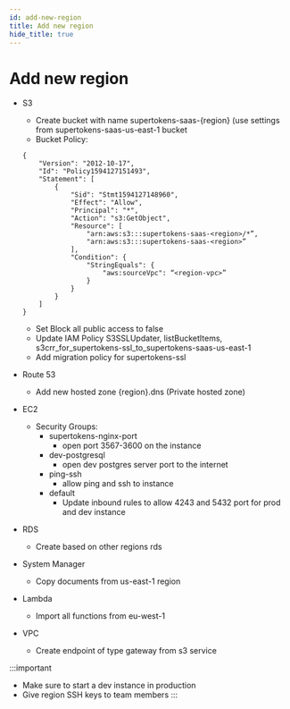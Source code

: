 ```yaml
---
id: add-new-region
title: Add new region
hide_title: true
---
```


# Add new region

- S3
    - Create bucket with name supertokens-saas-{region} (use settings from supertokens-saas-us-east-1 bucket
    - Bucket Policy:
    ```
    {
        "Version": "2012-10-17",
        "Id": "Policy1594127151493",
        "Statement": [
            {
                "Sid": "Stmt1594127148960",
                "Effect": "Allow",
                "Principal": "*",
                "Action": "s3:GetObject",
                "Resource": [
                    "arn:aws:s3:::supertokens-saas-<region>/*”,
                    "arn:aws:s3:::supertokens-saas-<region>”
                ],
                "Condition": {
                    "StringEquals": {
                        "aws:sourceVpc": “<region-vpc>”
                    }
                }
            }
        ]
    }
    ```
    - Set Block all public access to false
    - Update IAM Policy S3SSLUpdater, listBucketItems, s3crr_for_supertokens-ssl_to_supertokens-saas-us-east-1
    - Add migration policy for supertokens-ssl


- Route 53
    - Add new hosted zone {region}.dns (Private hosted zone)

- EC2
    - Security Groups:
        - supertokens-nginx-port
            - open port 3567-3600 on the instance
        - dev-postgresql
            - open dev postgres server port to the internet
        - ping-ssh
            - allow ping and ssh to instance
        - default
            - Update inbound rules to allow 4243 and 5432 port for prod and dev instance

- RDS
    - Create based on other regions rds


- System Manager
    - Copy documents from us-east-1 region


- Lambda
    - Import all functions from eu-west-1

- VPC
    - Create endpoint of type gateway from s3 service


:::important
- Make sure to start a dev instance in production
- Give region SSH keys to team members
:::
